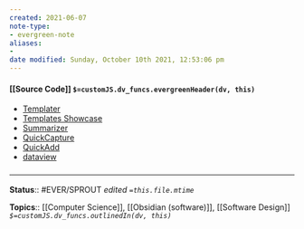 ```yaml
---
created: 2021-06-07
note-type:
- evergreen-note
aliases:
-
date modified: Sunday, October 10th 2021, 12:53:06 pm
---
```


#### [[Source Code]] `$=customJS.dv_funcs.evergreenHeader(dv, this)`

- [Templater](https://github.com/SilentVoid13/Templater)
- [Templates Showcase](https://github.com/SilentVoid13/Templater/discussions/categories/templates-showcase?discussions_q=category%3A%22Templates+Showcase%22+sort%3Atop&page=1)
- [Summarizer](https://github.com/SilentVoid13/Templater/discussions/197)
- [QuickCapture](https://gist.github.com/GitMurf/817a6c9e73e1d1e312fc1a1735edb8d6)
- [QuickAdd](https://github.com/chhoumann/Templater_Templates/tree/master/quickadd)
- [dataview](https://github.com/blacksmithgu/obsidian-dataview)

### <hr class="footnote"/>

**Status**:: #EVER/SPROUT
*edited `=this.file.mtime`*

**Topics**:: [[Computer Science]], [[Obsidian (software)]], [[Software Design]]
*`$=customJS.dv_funcs.outlinedIn(dv, this)`*
